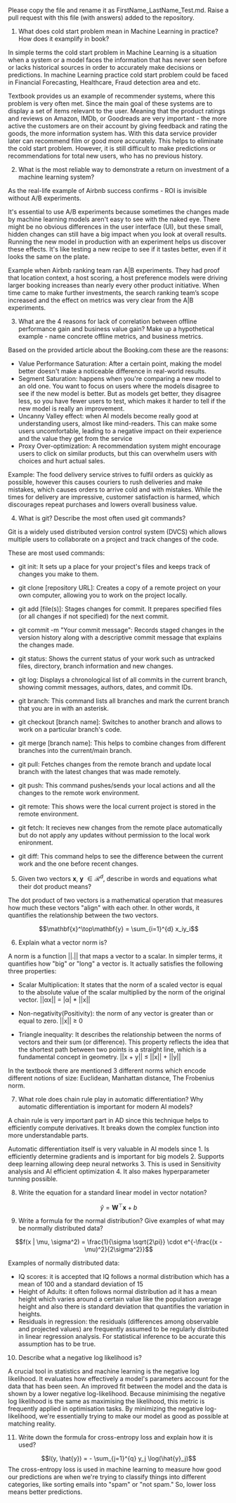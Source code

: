 Please copy the file and rename it as FirstName_LastName_Test.md. Raise a pull request with this file (with answers) added to the repository. 

1. What does cold start problem mean in Machine Learning in practice? How does it examplify in book?

In simple terms the cold start problem in Machine Learning is a situation when a system or a model faces the information that has never seen before or lacks historical sources in order to accurately make decisions or predictions. In machine Learning practice cold start problem could be faced in Financial Forecasting, Healthcare, Fraud detection area and etc. 

Textbook provides us an example of recommender systems, where this problem is very often met. Since the main goal of these systems are to display a set of items relevant to the user. Meaning that the product ratings and reviews on Amazon, IMDb, or Goodreads are very important - the more active the customers are on their account by giving feedback and rating the goods, the more information system has. With this data service provider later can recommend film or good more accurately. This helps to eliminate the cold start problem. However, it is still difficult to make predictions or recommendations for total new users, who has no previous history.

2. What is the most reliable way to demonstrate a return on investment of a machine learning system?

As the real-life example of Airbnb success confirms - ROI is invisible without A/B experiments.

It's essential to use A/B experiments because sometimes the changes made by machine learning models aren't easy to see with the naked eye. There might be no obvious differences in the user interface (UI), but these small, hidden changes can still have a big impact when you look at overall results. Running the new model in production with an experiment helps us discover these effects. It's like testing a new recipe to see if it tastes better, even if it looks the same on the plate.

Example when Airbnb ranking team ran A|B experiments. They had proof that location context, a host scoring, a host preference models were driving larger booking increases than nearly every other product initiative. When time came to make further investments, the search ranking team’s scope increased and the effect on metrics was very clear from the A|B experiments.

3. What are the 4 reasons for lack of correlation between offline performance gain and business value gain? Make up a hypothetical example - name concrete offline metrics, and business metrics. 

Based on the provided article about the Booking.com these are the reasons:
- Value Performance Saturation: After a certain point, making the model better doesn't make a noticeable difference in real-world results.
- Segment Saturation: happens when you're comparing a new model to an old one. You want to focus on users where the models disagree to see if the new model is better. But as models get better, they disagree less, so you have fewer users to test, which makes it harder to tell if the new model is really an improvement.
- Uncanny Valley effect: when AI models become really good at understanding users, almost like mind-readers. This can make some users uncomfortable, leading to a negative impact on their experience and the value they get from the service
- Proxy Over-optimization: A recommendation system might encourage users to click on similar products, but this can overwhelm users with choices and hurt actual sales.
 
Example: The food delivery service strives to fulfil orders as quickly as possible, however this causes couriers to rush deliveries and make mistakes, which causes orders to arrive cold and with mistakes.  While the times for delivery are impressive, customer satisfaction is harmed, which discourages repeat purchases and lowers overall business value.

4. What is git? Describe the most often used git commands?

Git is a widely used distributed version control system (DVCS) which allows multiple users to collaborate on a project and track changes of the code.

These are most used commands: 

- git init:
It sets up a place for your project's files and keeps track of changes you make to them.

- git clone [repository URL]:
Creates a copy of a remote project on your own computer, allowing you to work on the project locally.

- git add [file(s)]:
Stages changes for commit. It prepares specified files (or all changes if not specified) for the next commit.

- git commit -m "Your commit message":
Records staged changes in the version history along with a descriptive commit message that explains the changes made.

- git status:
Shows the current status of your work such as untracked files, directory, branch information and new changes.

- git log:
Displays a chronological list of all commits in the current branch, showing commit messages, authors, dates, and commit IDs.

- git branch:
This command lists all branches and mark the current branch that you are in with an asterisk.

- git checkout [branch name]:
Switches to another branch and allows to work on a particular branch's code.

- git merge [branch name]:
This helps to combine changes from different branches into the current/main branch. 

- git pull:
Fetches changes from the remote branch and update local branch with the latest changes that was made remotely.

- git push:
This command pushes/sends your local actions and all the changes to the remote work environment.

- git remote:
This shows were the local current project is stored in the remote environment.

- git fetch:
It recieves new changes from the remote place automatically but do not apply any updates without permission to the local work enironment.

- git diff:
This command helps to see the difference between the current work and the one before recent changes. 

5. Given two vectors $\mathbf{x}$, $\mathbf{y}$ $\in \mathcal{R}^{d}$, describe in words and equations what their dot product means?

The dot product of two vectors is a mathematical operation that measures how much these vectors "align" with each other. In other words, it quantifies the relationship between the two vectors.

$$\mathbf{x}^\top\mathbf{y} = \sum_{i=1}^{d} x_iy_i$$

6. Explain what a vector norm is?

A norm is a function ||.|| that maps a vector to a scalar. In simpler terms, it quantifies how "big" or "long" a vector is. It actually satisfies the following three properties:

- Scalar Multiplication:
It states that the norm of a scaled vector is equal to the absolute value of the scalar multiplied by the norm of the original vector.
||αx|| = |α| * ||x||

- Non-negativity(Positivity):
the norm of any vector is greater than or equal to zero.
||x|| ≥ 0 

- Triangle inequality:
It describes the relationship between the norms of vectors and their sum (or difference). This property reflects the idea that the shortest path between two points is a straight line, which is a fundamental concept in geometry.
||x + y|| ≤ ||x|| + ||y||

In the textbook there are mentioned 3 different norms which encode different notions of size: Euclidean, Manhattan distance, The Frobenius norm.

7. What role does chain rule play in automatic differentiation? Why automatic differentiation is important for modern AI
models?

A chain rule is very important part in AD since this technique helps to efficiently compute derivatives. It breaks down the complex function into more understandable parts.

Automatic differentiation itself is very valuable in AI models since 1. Is efficiently determine gradients and is important for big models 2. Supports deep learning allowing deep neural networks 3.  This is used in Sensitivity analysis and AI efficient optimization 4. It also makes hyperparameter tunning possible. 

8. Write the equation for a standard linear model in vector notation?

$$\hat{y} = \mathbf{W}^\top\mathbf{x} + b$$

9. Write a formula for the normal distribution? Give examples of what may be normally distributed data? 

$$f(x | \mu, \sigma^2) = \frac{1}{\sigma \sqrt{2\pi}} \cdot e^{-\frac{(x - \mu)^2}{2\sigma^2}}$$

Examples of normally distributed data:
- IQ scores: it is accepted that IQ follows a normal distribution which has a mean of 100 and a standard deviation of 15
- Height of Adults: it often follows normal distribution ad it has a mean height which varies around a certain value like the population average height and also there is standard deviation that quantifies the variation in heights.
- Residuals in regression: the residuals (differences among observable and projected values) are frequently assumed to be regularly distributed in linear regression analysis. For statistical inference to be accurate this assumption has to be true.

10. Describe what a negative log likelihood is?

A crucial tool in statistics and machine learning is the negative log likelihood. It evaluates how effectively a model's parameters account for the data that has been seen. An improved fit between the model and the data is shown by a lower negative log-likelihood. Because minimising the negative log likelihood is the same as maximising the likelihood, this metric is frequently applied in optimisation tasks. By minimizing the negative log-likelihood, we're essentially trying to make our model as good as possible at matching reality.

11. Write down the formula for cross-entropy loss and explain how it is used?

$$l(y, \hat{y}) = - \sum_{j=1}^{q} y_j \log(\hat{y}_j)$$
The cross-entropy loss is used in machine learning to measure how good our predictions are when we're trying to classify things into different categories, like sorting emails into "spam" or "not spam." So, lower loss means better predictions.